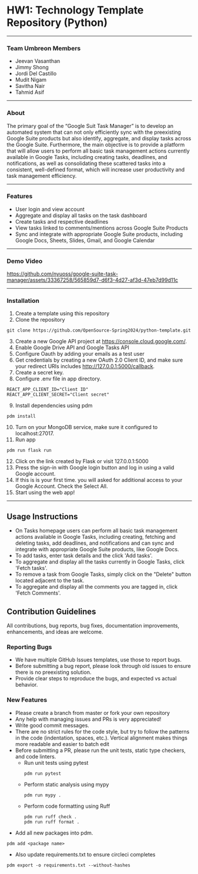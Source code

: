# HW1: Technology Template Repository (Python)
---
### Team Umbreon Members
* Jeevan Vasanthan
* Jimmy Shong
* Jordi Del Castillo
* Mudit Nigam
* Savitha Nair
* Tahmid Asif
---
### About
The primary goal of the “Google Suit Task Manager” is to develop an automated system that can not only efficiently sync with the preexisting Google Suite products but also identify, aggregate, and display tasks across the Google Suite. Furthermore, the main objective is to provide a platform that will allow users to perform all basic task management actions currently available in Google Tasks, including creating tasks, deadlines, and notifications, as well as consolidating these scattered tasks into a consistent, well-defined format, which will increase user productivity and task management efficiency.

---
### Features
* User login and view account
* Aggregate and display all tasks on the task dashboard
* Create tasks and respective deadlines
* View tasks linked to comments/mentions across Google Suite Products
* Sync and integrate with appropriate Google Suite products, including Google Docs, Sheets, Slides, Gmail, and Google Calendar
---
### Demo Video
https://github.com/nyuoss/google-suite-task-manager/assets/33367258/565859d7-d6f3-4d27-af3d-47eb7d99d11c

---
### Installation
1. Create a template using this repository
2. Clone the repository
```
git clone https://github.com/OpenSource-Spring2024/python-template.git
```
3. Create a new Google API project at  https://console.cloud.google.com/.
4. Enable Google Drive API and Google Tasks API
5. Configure Oauth by adding your emails as a test user
6. Get credentials by creating a new OAuth 2.0 Client ID, and make sure your redirect URIs includes http://127.0.0.1:5000/callback.
7. Create a secret key.
8. Configure .env file in app directory. 
```
REACT_APP_CLIENT_ID="Client ID"
REACT_APP_CLIENT_SECRET="Client secret"
```
9. Install dependencies using pdm
```
pdm install
```
10. Turn on your MongoDB service, make sure it configured to localhost:27017.
11.  Run app
```
pdm run flask run
```
12. Click on the link created by Flask or visit 127.0.0.1:5000
13. Press the sign-in with Google login button and log in using a valid Google account.
14. If this is is your first time. you will asked for  additional access to your Google Account. Check the Select All.
15. Start using the web app!
---
## Usage Instructions
   - On Tasks homepage users can perform all basic task management actions available in Google Tasks, including creating, fetching and deleting tasks, add deadlines, and notifications and can sync and integrate with appropriate Google Suite products, like Google Docs.
   - To add tasks, enter task details and the click 'Add tasks'.
   - To aggregate and display all the tasks currently in Google Tasks, click 'Fetch tasks'.
   - To remove a task from Google Tasks, simply click on the "Delete" button located adjacent to the task.
   - To aggregate and display all the comments you are tagged in, click 'Fetch Comments'.

## Contribution Guidelines

All contributions, bug reports, bug fixes, documentation improvements, enhancements, and ideas are welcome.

### Reporting Bugs
- We have multiple GitHub Issues templates, use those to report bugs.
- Before submitting a bug report, please look through old issues to ensure there is no preexisting solution.
- Provide clear steps to reproduce the bugs, and expected vs actual behavior.

### New Features
- Please create a branch from master or fork your own repository
- Any help with managing issues and PRs is very appreciated!
- Write good commit messages.
- There are no strict rules for the code style, but try to follow the patterns in the code (indentation, spaces, etc.). Vertical alignment makes things more readable and easier to batch edit
- Before submitting a PR, please run the unit tests, static type checkers, and code linters.
  - Run unit tests using pytest
      ```
      pdm run pytest
      ```
  - Perform static analysis using mypy
      ```
      pdm run mypy .
      ```
  - Perform code formatting using Ruff
      ```
      pdm run ruff check .
      pdm run ruff format .
      ```
- Add all new packages into pdm.
```
pdm add <package name>
```
- Also update requirements.txt to ensure circleci completes
```
pdm export -o requirements.txt --without-hashes
```